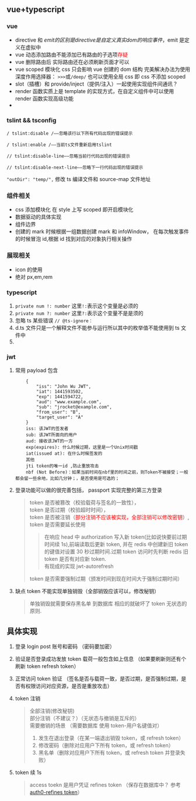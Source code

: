 ## vue+typescript

### vue

- directive 和 $emit 的区别 是directive 是自定义真实dom的响应事件，$emit 是定义在虚拟中
- vue 动态添加路由不能添加已有路由的子选项<span style="color: red">存疑</span>
- vue 删除路由后 实际路由还在必须刷新页面才可以
- vue scoped 模块化 css 只会影响 vue 创建的 dom 结构
  完美解决办法为使用深度作用选择器： `>>>`或`/deep/`
  也可以使用全局 css 即 css 不添加 scoped
- slot（插槽）和 provide/inject（提供/注入）一起使用实现组件间通讯？
- render 函数实质上是 template 的实现方式，在自定义组件中可以使用 render 函数实现高级功能
-

### tslint && tsconfig

`/ tslint:disable /——忽略该行以下所有代码出现的错误提示`

`/ tslint:enable /——当前ts文件重新启用tslint`

`// tslint:disable-line——忽略当前行代码出现的错误提示`

`// tslint:disable-next-line——忽略下一行代码出现的错误提示`

`"outDir": "temp/",` 修改 ts 编译文件和 source-map 文件地址

### 组件相关

- css 添加模块化 在 style 上写 scoped 即开启模块化
- 数据驱动的具体实现
- 组件边界
- 创建的 mark 时候根据一组数据创建 mark 和 infoWindow，
  在每次触发事件的时候冒泡 id,根据 id 找到对应的对象执行相关操作

### 展现相关

- icon 的使用
- 绝对 px,em,rem

### typescript

1. `private num !: number` 这里`!:`表示这个变量是必须的
2. `private num ?: number` 这里`?:`表示这个变量不是是须的
3. 忽略 ts 某些错误 `// @ts-ignore：`
4. d.ts 文件只是一个解释文件不能参与运行所以其中的枚举值不能使用到 ts 文件中
5.

### jwt

1.  常用 payload 包含

            {
                "iss": "John Wu JWT",
                "iat": 1441593502,
                "exp": 1441594722,
                "aud": "www.example.com",
                "sub": "jrocket@example.com",
                "from_user": "B",
                "target_user": "A"
            }
            iss: 该JWT的签发者
            sub: 该JWT所面向的用户
            aud: 接收该JWT的一方
            exp(expires): 什么时候过期，这里是一个Unix时间戳
            iat(issued at): 在什么时候签发的
            其他
            jti token的唯一id ,防止重放攻击
            nbf (Not Before)：如果当前时间在nbf里的时间之前，则Token不被接受；一般都会留一些余地，比如几分钟；，是否使用是可选的；

2.  登录功能可以做的很完善包括， passport 实现完整的第三方登录

    > token 是否被篡改（校验载荷与签名的一致性），  
    > token 是否过期（校验超时时间），  
    > token 是否被注销（<span style="color: red">部分注销不应该被实现，全部注销可以修改密钥</span>）,  
    > token 是否需要延长使用
    >
    > > 在响应 head 中 authorization 写入新 token(比如说快要前过期时间续 1s),前端读取后更新 token,
    > > 并在 redis 中创建新旧 token 的键值对设置 30 秒过期时间.过期 token 访问时先判断 redis 旧 token 是否有对应新 token.  
    > > 有现成的实现 jwt-autorefresh
    >
    > token 是否需要强制过期（颁发时间到现在时间大于强制过期时间）

3.  缺点 token 不能实现单独销毁（全部销毁应该可以，修改秘钥）
    > 单独销毁就需要保存黑名单 到数据库 相应的就破坏了 token 无状态的原则.

## 具体实现

1. 登录 login post 账号和密码 （密码要加密）
2. 验证是否登录成功发放 token 载荷一般包含如上信息 （如果要刷新则还有个刷新 token refresh token）
3. 正常访问 token 验证 （签名是否与载荷一致，是否过期，是否强制过期，是否有权限访问对应资源，是否是重放攻击）
4. token 注销

   > 全部注销(修改秘钥)  
   > 部分注销（不建议？）（无状态与撤销是互斥的）  
   > 需要撤销的场景 （需要数据库 使用 token-用户名键值对）
   >
   > 1. 发生在退出登录（在某一端退出销毁 token，或 refresh token）
   > 2. 修改密码（删除对应用户下所有 token，或 refresh token）
   > 3. 黑名单（删除对应用户下所有 token，或 refresh token 并登录失败）

5. token 续 1s
   > access toekn 是用户凭证
   > refines token （保存在数据库中？ 参考[auth0-refines token](https://auth0.com/docs/tokens/refresh-token/current)）

